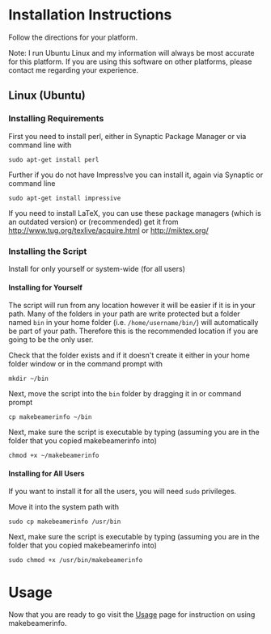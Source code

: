 

# Installation Instructions #

Follow the directions for your platform.

Note: I run Ubuntu Linux and my information will always be most accurate for this platform. If you are using this software on other platforms, please contact me regarding your experience.

## Linux (Ubuntu) ##

### Installing Requirements ###

First you need to install perl, either in Synaptic Package Manager or via command line with

```
sudo apt-get install perl
```

Further if you do not have Impress!ve you can install it, again via Synaptic or command line

```
sudo apt-get install impressive
```

If you need to install LaTeX, you can use these package managers (which is an outdated version) or (recommended) get it from http://www.tug.org/texlive/acquire.html or http://miktex.org/

### Installing the Script ###

Install for only yourself or system-wide (for all users)

#### Installing for Yourself ####

The script will run from any location however it will be easier if it is in your path. Many of the folders in your path are write protected but a folder named `bin` in your home folder (i.e. `/home/username/bin/`) will automatically be part of your path. Therefore this is the recommended location if you are going to be the only user.

Check that the folder exists and if it doesn't create it either in your home folder window or in the command prompt with

```
mkdir ~/bin
```

Next, move the script into the `bin` folder by dragging it in or command prompt
```
cp makebeamerinfo ~/bin
```

Next, make sure the script is executable by typing (assuming you are in the folder that you copied makebeamerinfo into)

```
chmod +x ~/makebeamerinfo
```

#### Installing for All Users ####

If you want to install it for all the users, you will need `sudo` privileges.

Move it into the system path with

```
sudo cp makebeamerinfo /usr/bin
```

Next, make sure the script is executable by typing (assuming you are in the folder that you copied makebeamerinfo into)

```
sudo chmod +x /usr/bin/makebeamerinfo
```

# Usage #

Now that you are ready to go visit the [Usage](Usage.md) page for instruction on using makebeamerinfo.